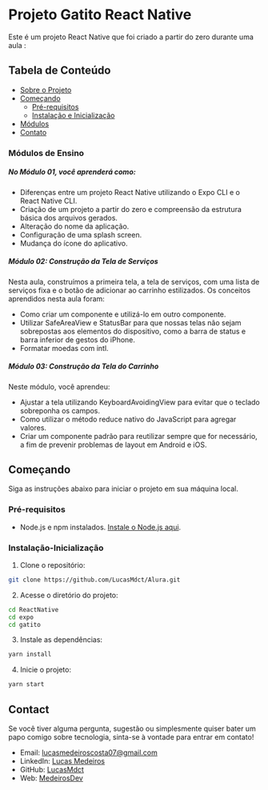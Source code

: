 # Projeto Gatito React Native

Este é um projeto React Native que foi criado a partir do zero durante uma aula :

## Tabela de Conteúdo
- [Sobre o Projeto](#sobre-o-projeto)
- [Começando](#começando)
  - [Pré-requisitos](#pré-requisitos)
  - [Instalação e Inicialização](#instalação-inicialização)
- [Módulos](#módulos)
- [Contato](#contato)

### Módulos de Ensino

<h5>No Módulo 01, você aprenderá como:</h5>

- Diferenças entre um projeto React Native utilizando o Expo CLI e o React Native CLI.
- Criação de um projeto a partir do zero e compreensão da estrutura básica dos arquivos gerados.
- Alteração do nome da aplicação.
- Configuração de uma splash screen.
- Mudança do ícone do aplicativo.

<h5>Módulo 02: Construção da Tela de Serviços</h5>
Nesta aula, construímos a primeira tela, a tela de serviços, com uma lista de serviços fixa e o botão de adicionar ao carrinho estilizados. Os conceitos aprendidos nesta aula foram:

- Como criar um componente e utilizá-lo em outro componente.
- Utilizar SafeAreaView e StatusBar para que nossas telas não sejam sobrepostas aos elementos do dispositivo, como a barra de status e barra inferior de gestos do iPhone.
- Formatar moedas com intl.

<h5>Módulo 03: Construção da Tela do Carrinho</h5>
Neste módulo, você aprendeu:

- Ajustar a tela utilizando KeyboardAvoidingView para evitar que o teclado sobreponha os campos.
- Como utilizar o método reduce nativo do JavaScript para agregar valores.
- Criar um componente padrão para reutilizar sempre que for necessário, a fim de prevenir problemas de layout em Android e iOS.

## Começando

Siga as instruções abaixo para iniciar o projeto em sua máquina local.

### Pré-requisitos

- Node.js e npm instalados. [Instale o Node.js aqui](https://nodejs.org/).

### Instalação-Inicialização

1. Clone o repositório:

```bash
git clone https://github.com/LucasMdct/Alura.git
```
2. Acesse o diretório do projeto:

```bash
cd ReactNative
cd expo
cd gatito
```

3. Instale as dependências:

```bash
yarn install
```

4. Inicie o projeto:

```bash
yarn start
```


## Contact

Se você tiver alguma pergunta, sugestão ou simplesmente quiser bater um papo comigo sobre tecnologia, sinta-se à vontade para entrar em contato!

- Email: lucasmedeiroscosta07@gmail.com
- LinkedIn: [Lucas Medeiros](https://www.linkedin.com/in/medeirosdev)
- GitHub: [LucasMdct](https://github.com/lucasmdct)
- Web: [MedeirosDev](https://medeirosdev.cloud)

